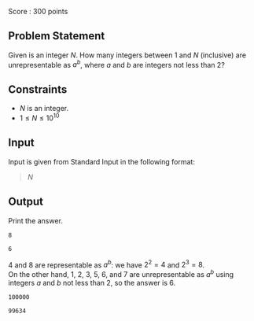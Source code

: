 Score : $300$ points

## Problem Statement

Given is an integer $N$. How many integers between $1$ and $N$ (inclusive) are unrepresentable as $a^b$, where $a$ and $b$ are integers not less than $2$?

## Constraints

- $N$ is an integer.
- $1 \leq N \leq 10^{10}$

## Input

Input is given from Standard Input in the following format:

> $N$

## Output

Print the answer.

```input1
8
```

```output1
6
```

$4$ and $8$ are representable as $a^b$: we have $2^2 = 4$ and $2^3 = 8$.<br>
On the other hand, $1$, $2$, $3$, $5$, $6$, and $7$ are unrepresentable as $a^b$ using integers $a$ and $b$ not less than $2$, so the answer is $6$.

```input2
100000
```

```output2
99634
```